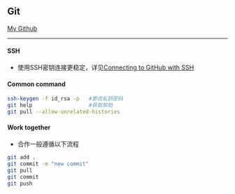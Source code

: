 ## Git
[My Github]()
***
#### SSH
* 使用SSH密钥连接更稳定，详见[Connecting to GitHub with SSH](https://docs.github.com/en/authentication/connecting-to-github-with-ssh)

#### Common command
```sh
ssh-keygen -f id_rsa -p   #更改私钥密码
git help                  #获取帮助
git pull --allow-unrelated-histories
```
#### Work together
* 合作一般遵循以下流程
```sh
git add .
git commit -m "new commit"
git pull
git commit
git push
```
